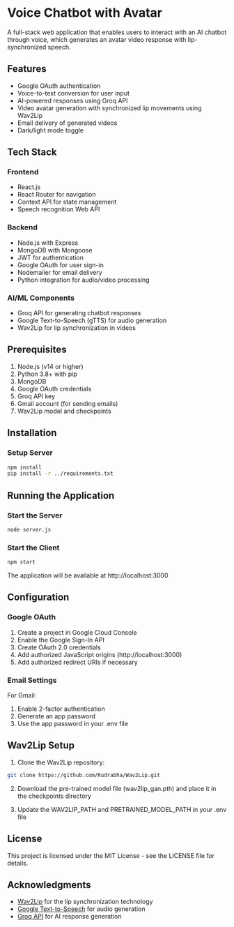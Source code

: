 # Voice Chatbot with Avatar

A full-stack web application that enables users to interact with an AI chatbot through voice, which generates an avatar video response with lip-synchronized speech.

## Features

- Google OAuth authentication
- Voice-to-text conversion for user input
- AI-powered responses using Groq API
- Video avatar generation with synchronized lip movements using Wav2Lip
- Email delivery of generated videos
- Dark/light mode toggle

## Tech Stack

### Frontend
- React.js
- React Router for navigation
- Context API for state management
- Speech recognition Web API

### Backend
- Node.js with Express
- MongoDB with Mongoose
- JWT for authentication
- Google OAuth for user sign-in
- Nodemailer for email delivery
- Python integration for audio/video processing

### AI/ML Components
- Groq API for generating chatbot responses
- Google Text-to-Speech (gTTS) for audio generation
- Wav2Lip for lip synchronization in videos

## Prerequisites

1. Node.js (v14 or higher)
2. Python 3.8+ with pip
3. MongoDB
4. Google OAuth credentials
5. Groq API key
6. Gmail account (for sending emails)
7. Wav2Lip model and checkpoints

## Installation


### Setup Server
```bash
npm install
pip install -r ../requirements.txt
```

## Running the Application

### Start the Server
```bash
node server.js
```

### Start the Client
```bash
npm start
```

The application will be available at http://localhost:3000

## Configuration

### Google OAuth
1. Create a project in Google Cloud Console
2. Enable the Google Sign-In API
3. Create OAuth 2.0 credentials
4. Add authorized JavaScript origins (http://localhost:3000)
5. Add authorized redirect URIs if necessary

### Email Settings
For Gmail:
1. Enable 2-factor authentication
2. Generate an app password
3. Use the app password in your .env file

## Wav2Lip Setup

1. Clone the Wav2Lip repository:
```bash
git clone https://github.com/Rudrabha/Wav2Lip.git
```

2. Download the pre-trained model file (wav2lip_gan.pth) and place it in the checkpoints directory

3. Update the WAV2LIP_PATH and PRETRAINED_MODEL_PATH in your .env file

## License

This project is licensed under the MIT License - see the LICENSE file for details.

## Acknowledgments

- [Wav2Lip](https://github.com/Rudrabha/Wav2Lip) for the lip synchronization technology
- [Google Text-to-Speech](https://cloud.google.com/text-to-speech) for audio generation
- [Groq API](https://groq.com/) for AI response generation
